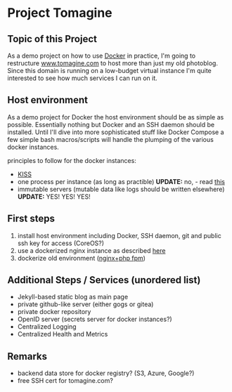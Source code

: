 # Project Tomagine

## Topic of this Project

As a demo project on how to use [Docker](www.docker.dom) in practice, I'm going to restructure www.tomagine.com to host more than just my old photoblog. Since this domain is running on a low-budget virtual instance I'm quite interested to see how much services I can run on it.

## Host environment

As a demo project for Docker the host environment should be as simple as possible. Essentially nothing but Docker and an SSH daemon should be installed. Until I'll dive into more sophisticated stuff like Docker Compose a few simple bash macros/scripts will handle the plumping of the various docker instances.

principles to follow for the docker instances:

* [KISS](en.wikipedia.org/wiki/KISS_principle)
* one process per instance (as long as practible) **UPDATE:** no, - read [this](http://github.com/phusion/baseimage-docker/)
* immutable servers (mutable data like logs should be written elsewhere) **UPDATE:** YES! YES! YES!


## First steps

1. install host environment including Docker, SSH daemon, git and public ssh key for access (CoreOS?)
2. use a dockerized nginx instance as described [here](http://jasonwilder.com/blog/2014/03/25/automated-nginx-reverse-proxy-for-docker/)
3. dockerize old environment ([nginx+php fpm](https://github.com/sys42/docker-nginx-php-fpm))


## Additional Steps / Services (unordered list)

* Jekyll-based static blog as main page
* private github-like server (either gogs or gitea)
* private docker repository
* OpenID server (secrets server for docker instances?)
* Centralized Logging
* Centralized Health and Metrics

## Remarks

* backend data store for docker registry? (S3, Azure, Google?)
* free SSH cert for tomagine.com?
